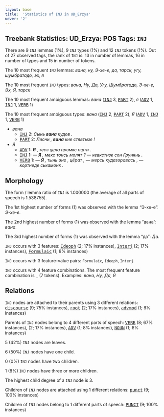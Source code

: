 ```yaml
---
layout: base
title:  'Statistics of INJ in UD_Erzya'
udver: '2'
---
```


## Treebank Statistics: UD_Erzya: POS Tags: `INJ`

There are 9 `INJ` lemmas (1%), 9 `INJ` types (1%) and 12 `INJ` tokens (1%).
Out of 27 observed tags, the rank of `INJ` is: 13 in number of lemmas, 16 in number of types and 15 in number of tokens.

The 10 most frequent `INJ` lemmas: <em>вана, ну, Э-хе-е, да, тарск, угу, шумбратадо, эх, я</em>

The 10 most frequent `INJ` types:  <em>вана, Ну, Да, Угу, Шумбратадо, Э-хе-е, Эх, Я, тарск</em>

The 10 most frequent ambiguous lemmas: <em>вана</em> (<tt><a href="myv-pos-INJ.html">INJ</a></tt> 3, <tt><a href="myv-pos-PART.html">PART</a></tt> 2), <em>я</em> (<tt><a href="myv-pos-ADV.html">ADV</a></tt> 1, <tt><a href="myv-pos-INJ.html">INJ</a></tt> 1, <tt><a href="myv-pos-VERB.html">VERB</a></tt> 1)

The 10 most frequent ambiguous types:  <em>вана</em> (<tt><a href="myv-pos-INJ.html">INJ</a></tt> 2, <tt><a href="myv-pos-PART.html">PART</a></tt> 2), <em>Я</em> (<tt><a href="myv-pos-ADV.html">ADV</a></tt> 1, <tt><a href="myv-pos-INJ.html">INJ</a></tt> 1, <tt><a href="myv-pos-VERB.html">VERB</a></tt> 1)


* <em>вана</em>
  * <tt><a href="myv-pos-INJ.html">INJ</a></tt> 2: <em>Сынь <b>вана</b> кудов .</em>
  * <tt><a href="myv-pos-PART.html">PART</a></tt> 2: <em>Лисни , <b>вана</b> кие стявтызе !</em>
* <em>Я</em>
  * <tt><a href="myv-pos-ADV.html">ADV</a></tt> 1: <em><b>Я</b> , тесэ цела промкс ашти .</em>
  * <tt><a href="myv-pos-INJ.html">INJ</a></tt> 1: <em>— <b>Я</b> , мекс тонсь молят ? — кевкстизе сон Грунянь .</em>
  * <tt><a href="myv-pos-VERB.html">VERB</a></tt> 1: <em>— <b>Я</b> , тынь эно , цёрат , — мерсь кудазоравась , — кортнеде ськамонк .</em>

## Morphology

The form / lemma ratio of `INJ` is 1.000000 (the average of all parts of speech is 1.538755).

The 1st highest number of forms (1) was observed with the lemma “Э-хе-е”: <em>Э-хе-е</em>.

The 2nd highest number of forms (1) was observed with the lemma “вана”: <em>вана</em>.

The 3rd highest number of forms (1) was observed with the lemma “да”: <em>Да</em>.

`INJ` occurs with 3 features: <tt><a href="myv-feat-Ideoph.html">Ideoph</a></tt> (2; 17% instances), <tt><a href="myv-feat-Interj.html">Interj</a></tt> (2; 17% instances), <tt><a href="myv-feat-Formulaic.html">Formulaic</a></tt> (1; 8% instances)

`INJ` occurs with 3 feature-value pairs: `Formulaic`, `Ideoph`, `Interj`

`INJ` occurs with 4 feature combinations.
The most frequent feature combination is `_` (7 tokens).
Examples: <em>вана, Ну, Да, Я</em>


## Relations

`INJ` nodes are attached to their parents using 3 different relations: <tt><a href="myv-dep-discourse.html">discourse</a></tt> (9; 75% instances), <tt><a href="myv-dep-root.html">root</a></tt> (2; 17% instances), <tt><a href="myv-dep-advmod.html">advmod</a></tt> (1; 8% instances)

Parents of `INJ` nodes belong to 4 different parts of speech: <tt><a href="myv-pos-VERB.html">VERB</a></tt> (8; 67% instances),  (2; 17% instances), <tt><a href="myv-pos-ADV.html">ADV</a></tt> (1; 8% instances), <tt><a href="myv-pos-NOUN.html">NOUN</a></tt> (1; 8% instances)

5 (42%) `INJ` nodes are leaves.

6 (50%) `INJ` nodes have one child.

0 (0%) `INJ` nodes have two children.

1 (8%) `INJ` nodes have three or more children.

The highest child degree of a `INJ` node is 3.

Children of `INJ` nodes are attached using 1 different relations: <tt><a href="myv-dep-punct.html">punct</a></tt> (9; 100% instances)

Children of `INJ` nodes belong to 1 different parts of speech: <tt><a href="myv-pos-PUNCT.html">PUNCT</a></tt> (9; 100% instances)

